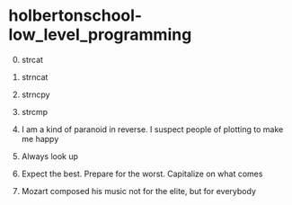 # holbertonschool-low_level_programming

0. strcat

1. strncat 

2. strncpy

3. strcmp

4. I am a kind of paranoid in reverse. I suspect people of plotting to make me happy 

5. Always look up

6. Expect the best. Prepare for the worst. Capitalize on what comes

7. Mozart composed his music not for the elite, but for everybody
